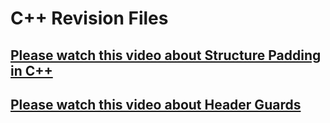 # C++ Revision Files
  ## [Please watch this video about Structure Padding in C++](https://www.youtube.com/watch?v=aROgtACPjjg)
  ## [Please watch this video about Header Guards](https://www.youtube.com/watch?v=wRq8pxJEpfc)
